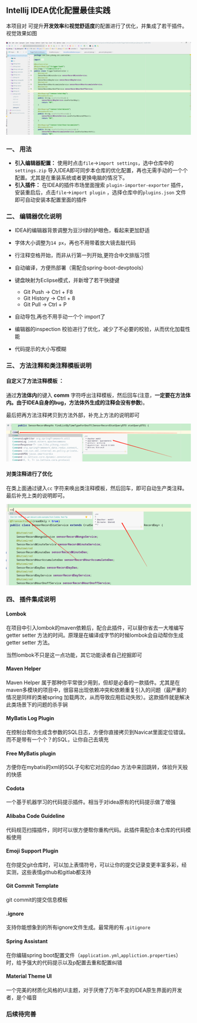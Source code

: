 ## Intellij IDEA优化配置最佳实践



 本项目对 可提升**开发效率**和**视觉舒适度**的配置进行了优化，并集成了若干插件。视觉效果如图



![](https://raw.githubusercontent.com/msh01/PicGo/master/20200226181425.png)

### 一、 用法

- **引入编辑器配置：** 使用时点击`file`→`import settings`，选中仓库中的 `settings.zip`  导入IDEA即可同步本仓库的优化配置，再也无需手动的一个个配置。尤其是在重装系统或者更换电脑的情况下。
- **引入插件：** 在IDEA的插件市场里面搜索 `plugin-importer-exporter` 插件，安装重启后，点击`file`→`import plugin` ，选择仓库中的`plugins.json`  文件即可自动安装本配置里面的插件



 ### 二、  编辑器优化说明

-  IDEA的编辑器背景调整为豆沙绿的护眼色，看起来更加舒适

 - 字体大小调整为`14 px`，再也不用带着放大镜去敲代码
 - 行注释空格开始，而非从行第一列开始,更符合中文排版习惯
 - 自动编译，方便热部署（需配合spring-boot-devptools）
 - 键盘映射为Eclipse模式，并新增了若干快捷键
    - Git Push     → Ctrl + F8
    - Git History   →  Ctrl + 8
    - Git Pull       →  Ctrl + P
 - 自动导包,再也不用手动一个个 import了
 - 编辑器的inspection 校验进行了优化，减少了不必要的校验，从而优化加载性能
 - 代码提示的大小写模糊



### 三、 方法注释和类注释模板说明



#### 自定义了方法注释模板 ：

通过**方法体内**的键入 **comm** 字符呼出注释模板，然后回车(注意，**一定要在方法体内。由于IDEA自身的bug，方法体外生成的注释会没有参数**)。

最后把再方法注释拷贝到方法外部，补充上方法的说明即可

![](https://raw.githubusercontent.com/msh01/PicGo/master/20200226000344.png)



#### 对类注释进行了优化

在类上面通过键入`cc` 字符来唤出类注释模板，然后回车，即可自动生产类注释。最后补充上类的说明即可。

![](https://raw.githubusercontent.com/msh01/PicGo/master/20200226001020.png)

### 四、 插件集成说明



#### Lombok

在项目中引入lombok的maven依赖后，配合此插件，可以替你省去一大堆编写getter  setter 方法的时间。原理是在编译成字节的时候lombok会自动帮你生成getter  setter 方法。

当然lombok不只是这一点功能，其它功能读者自己挖掘即可

#### Maven Helper

Maven Helper 属于那种你平常很少用到，但却是必备的一款插件。尤其是在maven多模块的项目中，很容易出现依赖冲突和依赖重复引入的问题（最严重的情况是同样的类被spring 加载两次，从而导致应用启动失败）。这款插件就是解决此类场景下的问题的杀手锏

 

#### MyBatis Log Plugin

在控制台帮你生成含参数的SQL日志，方便你直接拷贝到Navicat里面定位错误。而不是带有一个个？的SQL，让你自己去填充



#### Free MyBatis plugin

方便你在mybatis的xml的SQL子句和它对应的dao 方法中来回跳转，体验升天般的快感



#### Codota

一个基于机器学习的代码提示插件。相当于对idea原有的代码提示做了增强

#### Alibaba Code Guideline

代码规范扫描插件，同时可以很方便帮你重构代码。此插件需配合本仓库的代码模板使用

#### Emoji Support Plugin

在你提交git仓库时，可以加上表情符号，可以让你的提交记录变更丰富多彩，经实测，这些表情github和gitlab都支持

#### Git Commit Template

git commit的提交信息模板



#### .ignore

支持你能想象到的所有ignore文件生成。最常用的有`.gitignore`

#### Spring Assistant

在你编辑spring boot配置文件（`application.yml`,`appliction.properties`）时，给予强大的代码提示以及p配置去重和配置纠错

 ####  

 ####  Material Theme UI

 一个完美的材质化风格的UI主题，对于厌倦了万年不变的IDEA原生界面的开发者，是个福音

### 后续待完善 